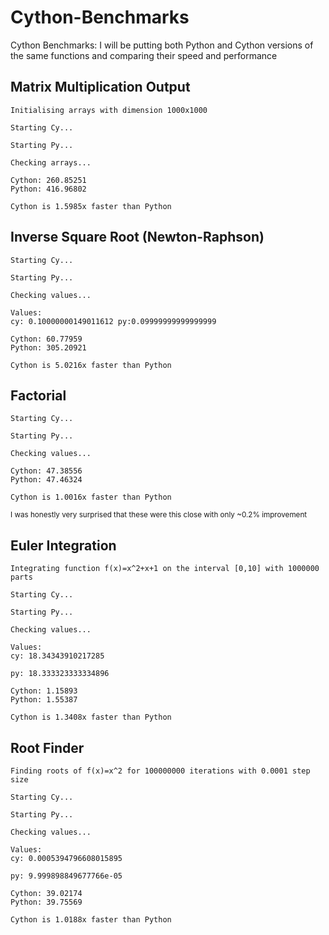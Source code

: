 # Cython-Benchmarks
Cython Benchmarks: I will be putting both Python and Cython versions of the same functions and comparing their speed and performance

## Matrix Multiplication Output

```
Initialising arrays with dimension 1000x1000

Starting Cy...

Starting Py...

Checking arrays...

Cython: 260.85251
Python: 416.96802

Cython is 1.5985x faster than Python
```

## Inverse Square Root (Newton-Raphson)

```
Starting Cy...

Starting Py...

Checking values...

Values:
cy: 0.10000000149011612 py:0.09999999999999999

Cython: 60.77959
Python: 305.20921

Cython is 5.0216x faster than Python
```

## Factorial

```
Starting Cy...

Starting Py...

Checking values...

Cython: 47.38556
Python: 47.46324

Cython is 1.0016x faster than Python
```
<sub>I was honestly very surprised that these were this close with only ~0.2% improvement</sub>

## Euler Integration

```
Integrating function f(x)=x^2+x+1 on the interval [0,10] with 1000000 parts

Starting Cy...

Starting Py...

Checking values...

Values:
cy: 18.34343910217285

py: 18.333323333334896

Cython: 1.15893
Python: 1.55387

Cython is 1.3408x faster than Python
```

## Root Finder

```
Finding roots of f(x)=x^2 for 100000000 iterations with 0.0001 step size

Starting Cy...

Starting Py...

Checking values...

Values:
cy: 0.0005394796608015895

py: 9.999898849677766e-05

Cython: 39.02174
Python: 39.75569

Cython is 1.0188x faster than Python
```
